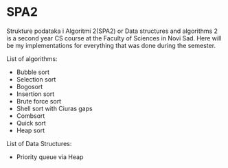 # SPA2

Strukture podataka i Algoritmi 2(SPA2) or Data structures and algorithms 2
is a second year CS course at the Faculty of Sciences in Novi
Sad. 
Here will be my implementations for everything that was done during the
semester.


List of algorithms:
- Bubble sort
- Selection sort
- Bogosort
- Insertion sort
- Brute force sort
- Shell sort with Ciuras gaps
- Combsort
- Quick sort
- Heap sort

List of Data Structures:
- Priority queue via Heap
